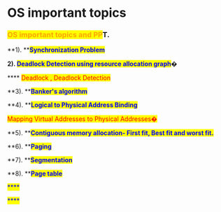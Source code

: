 # OS important topics

### <mark style="color:orange;">OS important topics and PP</mark>T.

**1). **<mark style="color:blue;">**Synchronization Problem**</mark>

**2). **<mark style="color:blue;">**Deadlock Detection using resource allocation graph**</mark>**�**

&#x20;         ****           <mark style="color:red;">Deadlock , Deadlock Detection</mark>

**3). **<mark style="color:blue;">**Banker's algorithm**</mark>

**4). **<mark style="color:blue;">**Logical to Physical Address Binding**</mark>

&#x20;        <mark style="color:red;">Mapping Virtual Addresses to Physical Addresses�</mark>

**5). **<mark style="color:blue;">**Contiguous memory allocation- First fit, Best fit and worst fit.**</mark>

**6). **<mark style="color:blue;">**Paging**</mark>

**7). **<mark style="color:blue;">**Segmentation**</mark>

**8). **<mark style="color:blue;">**Page table**</mark>

<mark style="color:blue;">****</mark>

<mark style="color:blue;">****</mark>

